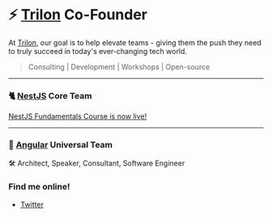 # ⚡️ <a href="https://trilon.io" target="_blank">Trilon</a> Co-Founder

At <a href="https://trilon.io" target="_blank">Trilon</a>, our goal is to help elevate teams - giving them the push they need to truly succeed in today's ever-changing tech world.

> Consulting | Development | Workshops | Open-source

---

<!--
<a href="https://trilon.io" target="_blank">![](https://trilon.io/meta/og-image.png)</a>-->

### 🐈 <a href="https://nestjs.com" target="_blank">NestJS</a> Core Team

[NestJS Fundamentals Course is now live!](https://courses.nestjs.com/?gh-mp)

---

### 🔺 <a href="https://github.com/angular" target="_blank">Angular</a> Universal Team

🛠️ Architect, Speaker, Consultant, Software Engineer

### Find me online!

- <a href="https://twitter.com/MarkPieszak" target="_blank">Twitter</a>

<!--
**MarkPieszak/MarkPieszak** is a ✨ _special_ ✨ repository because its `README.md` (this file) appears on your GitHub profile.

Here are some ideas to get you started:

- 🔭 I’m currently working on ...
- 🌱 I’m currently learning ...
- 👯 I’m looking to collaborate on ...
- 🤔 I’m looking for help with ...
- 💬 Ask me about ...
- 📫 How to reach me: ...
- 😄 Pronouns: ...
- ⚡ Fun fact: ...
-->
